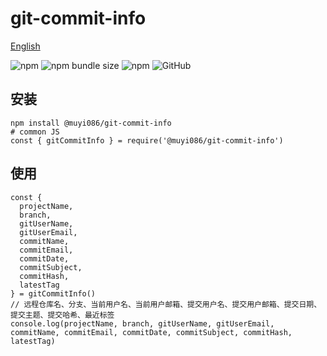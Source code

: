# git-commit-info

[English](./README.md 'English')

![npm](https://img.shields.io/npm/v/@muyi086/git-commit-info) ![npm bundle size](https://img.shields.io/bundlephobia/min/@muyi086/git-commit-info) ![npm](https://img.shields.io/npm/dt/@muyi086/git-commit-info) ![GitHub](https://img.shields.io/github/license/MuYi086/npm_package)

## 安装
```SHELL
npm install @muyi086/git-commit-info
# common JS
const { gitCommitInfo } = require('@muyi086/git-commit-info')
```

## 使用
```JS
const {
  projectName,
  branch,
  gitUserName,
  gitUserEmail,
  commitName,
  commitEmail,
  commitDate,
  commitSubject,
  commitHash,
  latestTag
} = gitCommitInfo()
// 远程仓库名、分支、当前用户名、当前用户邮箱、提交用户名、提交用户邮箱、提交日期、提交主题、提交哈希、最近标签
console.log(projectName, branch, gitUserName, gitUserEmail, commitName, commitEmail, commitDate, commitSubject, commitHash, latestTag)
```